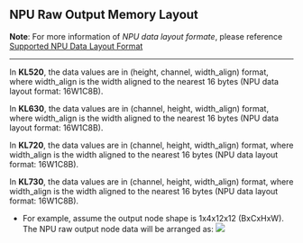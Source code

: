 ## NPU Raw Output Memory Layout

**Note**: For more information of *NPU data layout formate*, please reference [Supported NPU Data Layout Format](./../appendix/supported_npu_data_layout_format.md)

---

In **KL520**, the data values are in (height, channel, width_align) format, where width_align is the width aligned to the nearest 16 bytes (NPU data layout format: 16W1C8B).

In **KL630**, the data values are in (channel, height, width_align) format, where width_align is the width aligned to the nearest 16 bytes (NPU data layout format: 16W1C8B).

In **KL720**, the data values are in (channel, height, width_align) format, where width_align is the width aligned to the nearest 16 bytes (NPU data layout format: 16W1C8B).

In **KL730**, the data values are in (channel, height, width_align) format, where width_align is the width aligned to the nearest 16 bytes (NPU data layout format: 16W1C8B).

- For example, assume the output node shape is 1x4x12x12 (BxCxHxW). The NPU raw output node data will be arranged as:
    ![](../imgs/customized_api_post_proc_mem_layout.png)
